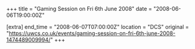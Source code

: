 +++
title = "Gaming Session on Fri 6th June 2008"
date = "2008-06-06T19:00:00Z"

[extra]
end_time = "2008-06-07T07:00:00Z"
location = "DCS"
original = "https://uwcs.co.uk/events/gaming-session-on-fri-6th-june-2008-1474489009994/"
+++



